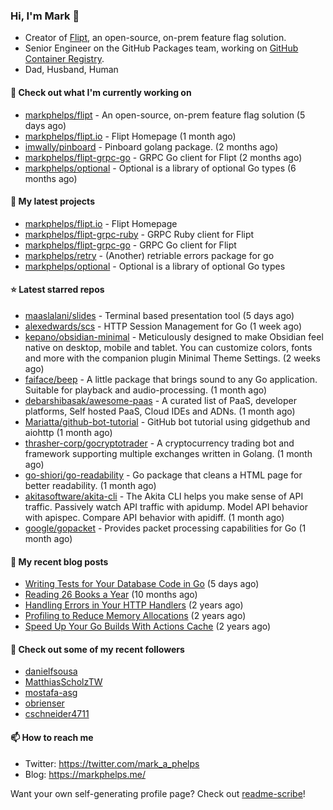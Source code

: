 ### Hi, I'm Mark 👋

* Creator of [Flipt](https://github.com/markphelps/flipt), an open-source, on-prem feature flag solution.
* Senior Engineer on the GitHub Packages team, working on [GitHub Container Registry](https://github.blog/2020-09-01-introducing-github-container-registry/).
* Dad, Husband, Human

#### 👷 Check out what I'm currently working on

- [markphelps/flipt](https://github.com/markphelps/flipt) - An open-source, on-prem feature flag solution (5 days ago)
- [markphelps/flipt.io](https://github.com/markphelps/flipt.io) - Flipt Homepage (1 month ago)
- [imwally/pinboard](https://github.com/imwally/pinboard) - Pinboard golang package. (2 months ago)
- [markphelps/flipt-grpc-go](https://github.com/markphelps/flipt-grpc-go) - GRPC Go client for Flipt (2 months ago)
- [markphelps/optional](https://github.com/markphelps/optional) - Optional is a library of optional Go types (6 months ago)

#### 🌱 My latest projects

- [markphelps/flipt.io](https://github.com/markphelps/flipt.io) - Flipt Homepage
- [markphelps/flipt-grpc-ruby](https://github.com/markphelps/flipt-grpc-ruby) - GRPC Ruby client for Flipt
- [markphelps/flipt-grpc-go](https://github.com/markphelps/flipt-grpc-go) - GRPC Go client for Flipt
- [markphelps/retry](https://github.com/markphelps/retry) - (Another) retriable errors package for go
- [markphelps/optional](https://github.com/markphelps/optional) - Optional is a library of optional Go types

#### ⭐️ Latest starred repos

- [maaslalani/slides](https://github.com/maaslalani/slides) - Terminal based presentation tool (5 days ago)
- [alexedwards/scs](https://github.com/alexedwards/scs) - HTTP Session Management for Go (1 week ago)
- [kepano/obsidian-minimal](https://github.com/kepano/obsidian-minimal) - Meticulously designed to make Obsidian feel native on desktop, mobile and tablet. You can customize colors, fonts and more with the companion plugin Minimal Theme Settings. (2 weeks ago)
- [faiface/beep](https://github.com/faiface/beep) - A little package that brings sound to any Go application. Suitable for playback and audio-processing. (1 month ago)
- [debarshibasak/awesome-paas](https://github.com/debarshibasak/awesome-paas) - A curated list of PaaS, developer platforms, Self hosted PaaS, Cloud IDEs and ADNs. (1 month ago)
- [Mariatta/github-bot-tutorial](https://github.com/Mariatta/github-bot-tutorial) - GitHub bot tutorial using gidgethub and aiohttp (1 month ago)
- [thrasher-corp/gocryptotrader](https://github.com/thrasher-corp/gocryptotrader) - A cryptocurrency trading bot and framework supporting multiple exchanges written in Golang. (1 month ago)
- [go-shiori/go-readability](https://github.com/go-shiori/go-readability) - Go package that cleans a HTML page for better readability. (1 month ago)
- [akitasoftware/akita-cli](https://github.com/akitasoftware/akita-cli) - The Akita CLI helps you make sense of API traffic. Passively watch API traffic with apidump. Model API behavior with apispec. Compare API behavior with apidiff. (1 month ago)
- [google/gopacket](https://github.com/google/gopacket) - Provides packet processing capabilities for Go (1 month ago)

#### 📜 My recent blog posts

- [Writing Tests for Your Database Code in Go](https://markphelps.me/posts/writing-tests-for-your-database-code-in-go/) (5 days ago)
- [Reading 26 Books a Year](https://markphelps.me/posts/reading-26-books-a-year/) (10 months ago)
- [Handling Errors in Your HTTP Handlers](https://markphelps.me/posts/handling-errors-in-your-http-handlers/) (2 years ago)
- [Profiling to Reduce Memory Allocations](https://markphelps.me/posts/profiling-to-reduce-memory-allocations/) (2 years ago)
- [Speed Up Your Go Builds With Actions Cache](https://markphelps.me/posts/speed-up-your-go-builds-with-actions-cache/) (2 years ago)

#### 👯 Check out some of my recent followers

- [danielfsousa](https://github.com/danielfsousa)
- [MatthiasScholzTW](https://github.com/MatthiasScholzTW)
- [mostafa-asg](https://github.com/mostafa-asg)
- [obrienser](https://github.com/obrienser)
- [cschneider4711](https://github.com/cschneider4711)

#### 📫 How to reach me

- Twitter: https://twitter.com/mark_a_phelps
- Blog: https://markphelps.me/

Want your own self-generating profile page? Check out [readme-scribe](https://github.com/muesli/readme-scribe)!
